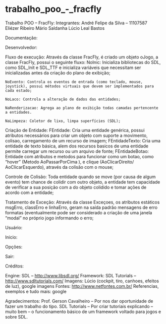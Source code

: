 trabalho_poo_-_fracfly
======================

Trabalho POO – FracFly:
Integrantes:
André Felipe da Silva – 11107587
Eliézer Ribeiro
Mário Saldanha
Lúcio Leal Bastos

Documentação:


Desenvolvedor:


Fluxo de execução: Através da classe FracFly, é criado um objeto oJogo, a classe FracFly, possui o seguinte fluxo:
	NoInic: Inicializa bibliotecas do SDL, como SDL_Init e SDL_TTF e inicializa variáveis que necessitam ser inicializadas antes da criação do plano de exibição; 

	NoEvento: Controla os eventos de entrada (como teclado, mouse, joystick), possui métodos virtuais que devem ser implementados para cada estado;

	NoLaco: Controla a alteração de dados das entidades;

	NaRenderizacao: Agrega ao plano de exibição todas camadas pertencente a entidades.

	NaLimpeza: Coletor de lixo, limpa superfícies (SDL);


Criação de Entidade:
	FEntidade: Cria uma entidade genérica, possui atributos necessários para criar um objeto com suporte a movimento, colisao, carregamento de um recurso de imagem;
	FEntidadeTexto: Cria uma entidade de texto básica, alem dos recursos basicos de uma entidade permite carregar um recurso ou um arquivo de fonte;
	FEntidadeBotao: Entidade com atributos e metodos para funcionar como um botao, como “hover” (Metodo AoPassarPorCima ), e clique (AoClicarDireito/ AoClicarEsquerdo), através da colisão com o mouse;
	
Controle de Colisão: Toda entidade quando se move (por causa de algum evento) tem chance de colidir com outro objeto, a entidade tem capacidade de verificar a sua posição com a do objeto colidido e tomar ações de acordo com a entidade;

Tratamento de Exceção: Através da classe Exceçoes, os atributos estáticos msgErro, classErro e linhaErro, geram na saída padrão mensagens de erro formatas (eventualmente pode ser considerado a criação de uma janela “modal” no próprio jogo informando o erro;




Usuário:

Inicio:

Opções:

Sair:





Créditos:

Engine: SDL – http://www.libsdl.org/
Framework: SDL Tutorials – http://www.sdltutorials.com/
Imagens: Lúcio (cockpit, tiro, canhoes, efeitos de luz), google imagens
Fontes: http://www.netfontes.com.br/ 
Referencias, exemplos e tudo mais: google

Agradecimentos:
Prof. Gerson Cavalheiro – Por nos dar oportunidade de fazer um trabalho do tipo.
SDL Tutorials – Por criar tutoriais explicando – muito bem – o funcionamento básico de um framework voltado para jogos e sobre SDL.
